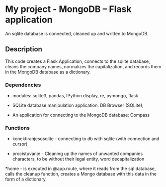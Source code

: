 # My project - MongoDB – Flask application
An sqlite database is connected, cleaned up and written to MongoDB.


## Description
This code creates a Flask Application, connects to the sqlite database, cleans the company names, normalizes the
capitalization, and records them in the MongoDB database as a dictionary.

### Dependencies

* modules:  sqlite3, pandas, IPython.display, re, pymongo, flask

* SQLite database manipulation application: DB Browser (SQLite);
* An application for connecting to the MongoDB database: Compass

### Functions

* konektiranjesosqlite - connecting to db with sqlite (with connection and cursor)

* procistuvanje - Cleaning up the names of unwanted companies  characters, to be without their
legal entity, word decapitalization

*home - is executed in @app.route, where it reads from the sql database, calls the cleanup function, 
creates a Mongo database with this data in the form of a dictionary.